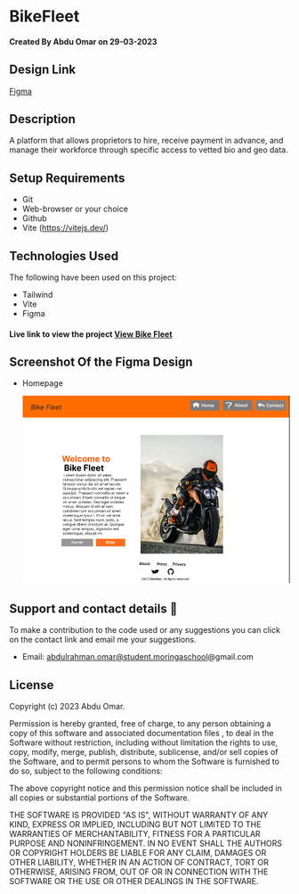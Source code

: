 # BikeFleet

#### Created By Abdu Omar on 29-03-2023

## Design Link

[Figma](https://www.figma.com/file/eiGetwseq1Vn0ucywhhIK2/Bike-Fleet?node-id=0-1&t=ULfDRKJdlrG04VC9-0)

## Description
A platform that allows proprietors to hire, receive payment in advance, and manage their workforce through specific
access to vetted bio and geo data.

## Setup Requirements

- Git
- Web-browser or your choice
- Github
- Vite (https://vitejs.dev/)


## Technologies Used

The following have been used on this project:

- Tailwind
- Vite
- Figma



#### Live link to view the project <a href="https://illustrious-llama-54ec7e.netlify.app">View Bike Fleet</a>



## Screenshot Of the Figma Design

- Homepage

  <img src="src/assets/Screenshot (1).png" alt="screenshot" />


## Support and contact details 🙂

To make a contribution to the code used or any suggestions you can click on the contact link and email me your suggestions.

- Email: abdulrahman.omar@student.moringaschool@gmail.com

## License

Copyright (c) 2023 Abdu Omar.

Permission is hereby granted, free of charge, to any person obtaining a copy
of this software and associated documentation files , to deal
in the Software without restriction, including without limitation the rights
to use, copy, modify, merge, publish, distribute, sublicense, and/or sell
copies of the Software, and to permit persons to whom the Software is
furnished to do so, subject to the following conditions:

The above copyright notice and this permission notice shall be included in all
copies or substantial portions of the Software.

THE SOFTWARE IS PROVIDED "AS IS", WITHOUT WARRANTY OF ANY KIND, EXPRESS OR
IMPLIED, INCLUDING BUT NOT LIMITED TO THE WARRANTIES OF MERCHANTABILITY,
FITNESS FOR A PARTICULAR PURPOSE AND NONINFRINGEMENT. IN NO EVENT SHALL THE
AUTHORS OR COPYRIGHT HOLDERS BE LIABLE FOR ANY CLAIM, DAMAGES OR OTHER
LIABILITY, WHETHER IN AN ACTION OF CONTRACT, TORT OR OTHERWISE, ARISING FROM,
OUT OF OR IN CONNECTION WITH THE SOFTWARE OR THE USE OR OTHER DEALINGS IN THE
SOFTWARE.